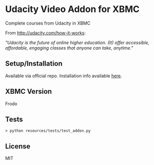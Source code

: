 Udacity Video Addon for XBMC
======================

Complete courses from Udacity in XBMC

From http://udacity.com/how-it-works:

*"Udacity is the future of online higher education. (It) offer accessible, affordable, engaging classes that anyone can take, anytime."*

## Setup/Installation

Available via official repo. Installation info available [here](http://wiki.xbmc.org/index.php?title=Add-ons).

## XBMC Version

Frodo

## Tests

    > python resources/tests/test_addon.py

## License

MIT
